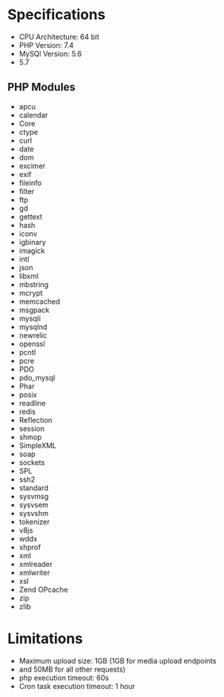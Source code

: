 # Specifications

- CPU Architecture: 64 bit
- PHP Version: 7.4
- MySQl Version: 5.6
- 5.7

## PHP Modules

- apcu
- calendar
- Core
- ctype
- curl
- date
- dom
- excimer
- exif
- fileinfo
- filter
- ftp
- gd
- gettext
- hash
- iconv
- igbinary
- imagick
- intl
- json
- libxml
- mbstring
- mcrypt
- memcached
- msgpack
- mysqli
- mysqlnd
- newrelic
- openssl
- pcntl
- pcre
- PDO
- pdo_mysql
- Phar
- posix
- readline
- redis
- Reflection
- session
- shmop
- SimpleXML
- soap
- sockets
- SPL
- ssh2
- standard
- sysvmsg
- sysvsem
- sysvshm
- tokenizer
- v8js
- wddx
- xhprof
- xml
- xmlreader
- xmlwriter
- xsl
- Zend OPcache
- zip
- zlib

# Limitations

- Maximum upload size: 1GB (1GB for media upload endpoints
- and 50MB for all other requests)
- php execution timeout: 60s
- Cron task execution timeout: 1 hour
